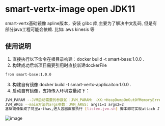# smart-vertx-image open JDK11
smart-vertx基础镜像 apline版本，安装 glibc 库,主要为了解决中文乱码, 但是有部分java工程可能会依赖. 比如: aws kinesis 等
## 使用说明
1. 直接执行以下命令在根目录构建：docker build -t smart-base:1.0.0 .
2. 构建成功后新项目需要引用时直接新建dockerFile
```bash
from smart-base:1.0.0
```
3. 构建自有镜像 docker build -t smart-vertx-applicaiton:1.0.0 .
4. 启动自有镜像，支持传入环境变量如下：
```bash
JVM_PARAM --JVM启动需要的参数如：JVM_PARAM: -XX:+HeapDumpOnOutOfMemoryError -XX:+ExitOnOutOfMemoryError -XX:HeapDumpPath=./  -Xlog:gc:./gc.log
JVM_ARGS --main方法的args参数：JVM_ARGS: args1=1 args2=2
基础镜像集成了阿里arthas,进入容器直接执行 [listen.jvm.sh] 脚本即可实现attach JVM进程
```
![image](https://github.com/vertx-projects/smart-vertx-image/assets/139456680/2314fca9-26fb-4203-877c-d481f80cffe1)

